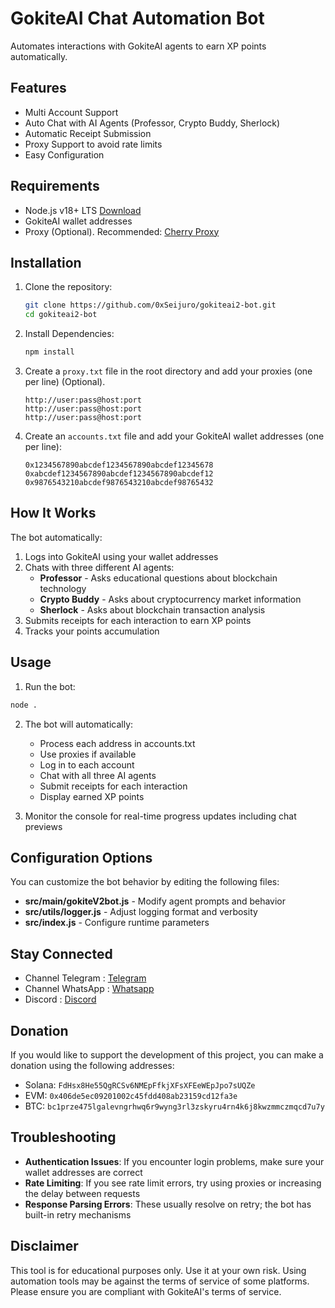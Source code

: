 # GokiteAI Chat Automation Bot

Automates interactions with GokiteAI agents to earn XP points automatically.

## Features

- Multi Account Support
- Auto Chat with AI Agents (Professor, Crypto Buddy, Sherlock)
- Automatic Receipt Submission
- Proxy Support to avoid rate limits
- Easy Configuration

## Requirements

- Node.js v18+ LTS [Download](https://nodejs.org/dist/v18.20.6/node-v18.20.6-x64.msi)
- GokiteAI wallet addresses
- Proxy (Optional). Recommended: [Cherry Proxy](https://center.cherryproxy.com/Login/Register?invite=029ad2d3)

## Installation

1. Clone the repository:

   ```sh
   git clone https://github.com/0xSeijuro/gokiteai2-bot.git
   cd gokiteai2-bot
   ```

2. Install Dependencies:

   ```sh
   npm install
   ```

3. Create a `proxy.txt` file in the root directory and add your proxies (one per line) (Optional).

   ```
   http://user:pass@host:port
   http://user:pass@host:port
   http://user:pass@host:port
   ```

4. Create an `accounts.txt` file and add your GokiteAI wallet addresses (one per line):

   ```
   0x1234567890abcdef1234567890abcdef12345678
   0xabcdef1234567890abcdef1234567890abcdef12
   0x9876543210abcdef9876543210abcdef98765432
   ```

## How It Works

The bot automatically:

1. Logs into GokiteAI using your wallet addresses
2. Chats with three different AI agents:
   - **Professor** - Asks educational questions about blockchain technology
   - **Crypto Buddy** - Asks about cryptocurrency market information
   - **Sherlock** - Asks about blockchain transaction analysis
3. Submits receipts for each interaction to earn XP points
4. Tracks your points accumulation

## Usage

1. Run the bot:

```sh
node .
```

2. The bot will automatically:

   - Process each address in accounts.txt
   - Use proxies if available
   - Log in to each account
   - Chat with all three AI agents
   - Submit receipts for each interaction
   - Display earned XP points

3. Monitor the console for real-time progress updates including chat previews

## Configuration Options

You can customize the bot behavior by editing the following files:

- **src/main/gokiteV2bot.js** - Modify agent prompts and behavior
- **src/utils/logger.js** - Adjust logging format and verbosity
- **src/index.js** - Configure runtime parameters

## Stay Connected

- Channel Telegram : [Telegram](https://t.me/elpuqus)
- Channel WhatsApp : [Whatsapp](https://whatsapp.com/channel/0029VavBRhGBqbrEF9vxal1R)
- Discord : [Discord](https://discord.com/invite/uKM4UCAccY)

## Donation

If you would like to support the development of this project, you can make a donation using the following addresses:

- Solana: `FdHsx8He55QgRCSv6NMEpFfkjXFsXFEeWEpJpo7sUQZe`
- EVM: `0x406de5ec09201002c45fdd408ab23159cd12fa3e`
- BTC: `bc1prze475lgalevngrhwq6r9wyng3rl3zskyru4rn4k6j8kwzmmczmqcd7u7y`

## Troubleshooting

- **Authentication Issues**: If you encounter login problems, make sure your wallet addresses are correct
- **Rate Limiting**: If you see rate limit errors, try using proxies or increasing the delay between requests
- **Response Parsing Errors**: These usually resolve on retry; the bot has built-in retry mechanisms

## Disclaimer

This tool is for educational purposes only. Use it at your own risk. Using automation tools may be against the terms of service of some platforms. Please ensure you are compliant with GokiteAI's terms of service.
